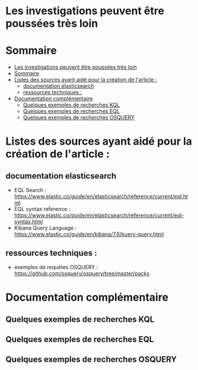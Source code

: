 # Les investigations peuvent être poussées très loin
# Sommaire

- [Les investigations peuvent être poussées très loin](#les-investigations-peuvent-être-poussées-très-loin)
- [Sommaire](#sommaire)
- [Listes des sources ayant aidé pour la création de l'article :](#listes-des-sources-ayant-aidé-pour-la-création-de-larticle-)
  - [documentation elasticsearch](#documentation-elasticsearch)
  - [ressources techniques :](#ressources-techniques-)
- [Documentation complémentaire](#documentation-complémentaire)
  - [Quelques exemples de recherches KQL](#quelques-exemples-de-recherches-kql)
  - [Quelques exemples de recherches EQL](#quelques-exemples-de-recherches-eql)
  - [Quelques exemples de recherches OSQUERY](#quelques-exemples-de-recherches-osquery)

# Listes des sources ayant aidé pour la création de l'article :

## documentation elasticsearch

- EQL Search : https://www.elastic.co/guide/en/elasticsearch/reference/current/eql.html
- EQL syntax reference : https://www.elastic.co/guide/en/elasticsearch/reference/current/eql-syntax.html
- Kibana Query Language : https://www.elastic.co/guide/en/kibana/7.6/kuery-query.html

## ressources techniques :
- exemples de requêtes OSQUERY : https://github.com/osquery/osquery/tree/master/packs

# Documentation complémentaire

## Quelques exemples de recherches KQL

## Quelques exemples de recherches EQL

## Quelques exemples de recherches OSQUERY